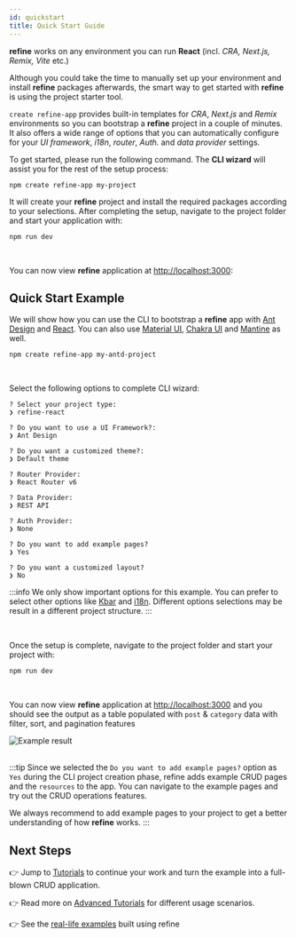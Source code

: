 ```yaml
---
id: quickstart
title: Quick Start Guide
---
```



**refine** works on any environment you can run **React** (incl. *CRA, Next.js, Remix, Vite* etc.)


Although you could take the time to manually set up your environment and install **refine** packages afterwards, the smart way to get started with **refine** is using the project starter tool. 

`create refine-app` provides built-in templates for *CRA*, *Next.js* and *Remix* environments so you can bootstrap a **refine** project in a couple of minutes. It also offers a wide range of options that you can automatically configure for your *UI framework*, *i18n*, *router*, *Auth.* and *data provider* settings.

To get started, please run the following command. The **CLI wizard** will assist you for the rest of the setup process:

```
npm create refine-app my-project
```

It will create your **refine** project and install the required packages according to your selections. After completing the setup, navigate to the project folder and start your application with:

```
npm run dev
```

<br/>


You can now view **refine** application at [http://localhost:3000](http://localhost:3000):


## Quick Start Example

We will show how you can use the CLI to bootstrap a **refine** app with [Ant Design](https://ant.design/) and [React](https://reactjs.org/). You can also use [Material UI](https://material-ui.com/), [Chakra UI](https://chakra-ui.com/) and [Mantine](https://mantine.dev/) as well.

```
npm create refine-app my-antd-project
```

<br/>

Select the following options to complete CLI wizard:

```
? Select your project type: 
❯ refine-react

? Do you want to use a UI Framework?:
❯ Ant Design

? Do you want a customized theme?:
❯ Default theme

? Router Provider:
❯ React Router v6

? Data Provider:
❯ REST API

? Auth Provider:
❯ None

? Do you want to add example pages? 
❯ Yes

? Do you want a customized layout?
❯ No
```


:::info
 We only show important options for this example. You can prefer to select other options like [Kbar](https://github.com/timc1/kbar) and [i18n](https://www.i18next.com/). Different options selections may be result in a different project structure.
:::


<br/>

Once the setup is complete, navigate to the project folder and start your project with:

```
npm run dev
```


<br/>



You can now view **refine** application at [http://localhost:3000](http://localhost:3000) and you should see the output as a table populated with `post` & `category` data with filter, sort, and pagination features


<div >
   <img style={{width: "100%"}} src="https://github.com/refinedev/refine/blob/master/documentation/static/img/first-example-result.png?raw=true"  alt="Example result" />
</div>

<br />



:::tip
Since we selected the `Do you want to add example pages?` option as `Yes` during the CLI project creation phase, refine adds example CRUD pages and the `resources` to the app. You can navigate to the example pages and try out the CRUD operations features.

We always recommend to add example pages to your project to get a better understanding of how **refine** works.
:::






## Next Steps

👉 Jump to [Tutorials](https://refine.dev/docs/) to continue your work and turn the example into a full-blown CRUD application.

👉 Read more on [Advanced Tutorials](https://refine.dev/docs/advanced-tutorials/) for different usage scenarios.

👉 See the [real-life examples](https://refine.dev/examples/) built using refine

